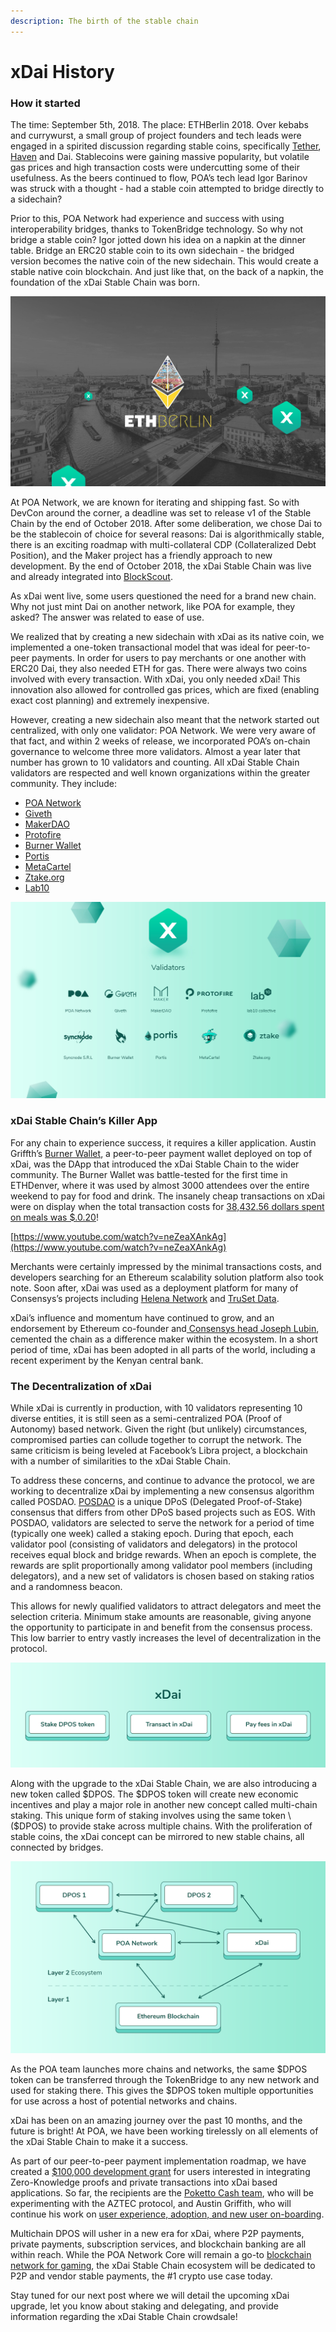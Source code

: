 ```yaml
---
description: The birth of the stable chain
---
```


# xDai History

### How it started

The time: September 5th, 2018. The place: ETHBerlin 2018. Over kebabs and currywurst, a small group of project founders and tech leads were engaged in a spirited discussion regarding stable coins, specifically [Tether](https://tether.to/), [Haven](https://www.havenprotocol.com/) and Dai. Stablecoins were gaining massive popularity, but volatile gas prices and high transaction costs were undercutting some of their usefulness. As the beers continued to flow, POA’s tech lead Igor Barinov was struck with a thought - had a stable coin attempted to bridge directly to a sidechain?

Prior to this, POA Network had experience and success with using interoperability bridges, thanks to TokenBridge technology. So why not bridge a stable coin? Igor jotted down his idea on a napkin at the dinner table. Bridge an ERC20 stable coin to its own sidechain - the bridged version becomes the native coin of the new sidechain. This would create a stable native coin blockchain. And just like that, on the back of a napkin, the foundation of the xDai Stable Chain was born.

![](../../.gitbook/assets/c92705fd95bd754736f01808adf03c3d3c5c8d89.png)

At POA Network, we are known for iterating and shipping fast. So with DevCon around the corner, a deadline was set to release v1 of the Stable Chain by the end of October 2018. After some deliberation, we chose Dai to be the stablecoin of choice for several reasons: Dai is algorithmically stable, there is an exciting roadmap with multi-collateral CDP \(Collateralized Debt Position\), and the Maker project has a friendly approach to new development. By the end of October 2018, the xDai Stable Chain was live and already integrated into [BlockScout](https://blockscout.com/poa/dai).

As xDai went live, some users questioned the need for a brand new chain. Why not just mint Dai on another network, like POA for example, they asked? The answer was related to ease of use.

We realized that by creating a new sidechain with xDai as its native coin, we implemented a one-token transactional model that was ideal for peer-to-peer payments. In order for users to pay merchants or one another with ERC20 Dai, they also needed ETH for gas. There were always two coins involved with every transaction. With xDai, you only needed xDai! This innovation also allowed for controlled gas prices, which are fixed \(enabling exact cost planning\) and extremely inexpensive.

However, creating a new sidechain also meant that the network started out centralized, with only one validator: POA Network. We were very aware of that fact, and within 2 weeks of release, we incorporated POA’s on-chain governance to welcome three more validators. Almost a year later that number has grown to 10 validators and counting. All xDai Stable Chain validators are respected and well known organizations within the greater community. They include:

* [POA Network](http://www.poa.network)
* [Giveth](https://giveth.io/)
* [MakerDAO](https://makerdao.com/)
* [Protofire](https://protofire.io)
* [Burner Wallet](https://xdai.io)
* [Portis](http://portis.io)
* [MetaCartel](https://metacartel.org)
* [Ztake.org](http://ztake.org)
* [Lab10](https://lab10.coop/)

![](../../.gitbook/assets/a3ef25ecb561eeac91e55cb02e9b30fda191479b%20%281%29.jpeg)

### xDai Stable Chain’s Killer App

For any chain to experience success, it requires a killer application. Austin Griffth’s [Burner Wallet](https://xdai.io/), a peer-to-peer payment wallet deployed on top of xDai, was the DApp that introduced the xDai Stable Chain to the wider community. The Burner Wallet was battle-tested for the first time in ETHDenver, where it was used by almost 3000 attendees over the entire weekend to pay for food and drink. The insanely cheap transactions on xDai were on display when the total transaction costs for [38,432.56 dollars spent on meals was $.0.20](https://medium.com/gitcoin/burner-wallet-at-ethdenver-was-faa3851ea833)!

[https://www.youtube.com/watch?v=neZeaXAnkAg](https://www.youtube.com/watch?v=neZeaXAnkAg)

Merchants were certainly impressed by the minimal transactions costs, and developers searching for an Ethereum scalability solution platform also took note. Soon after, xDai was used as a deployment platform for many of Consensys’s projects including [Helena Network](https://www.google.com/search?q=helena+xdai&oq=helena+xdai&aqs=chrome..69i57j33.1847j0j4&sourceid=chrome&ie=UTF-8) and [TruSet Data](http://truset.com).

xDai’s influence and momentum have continued to grow, and an endorsement by Ethereum co-founder and[ Consensys head Joseph Lubin](https://twitter.com/ethereumJoseph/status/1096580919312302081), cemented the chain as a difference maker within the ecosystem. In a short period of time, xDai has been adopted in all parts of the world, including a recent experiment by the Kenyan central bank.

### The Decentralization of xDai

While xDai is currently in production, with 10 validators representing 10 diverse entities, it is still seen as a semi-centralized POA \(Proof of Autonomy\) based network. Given the right \(but unlikely\) circumstances, compromised parties can collude together to corrupt the network. The same criticism is being leveled at Facebook’s Libra project, a blockchain with a number of similarities to the xDai Stable Chain.

To address these concerns, and continue to advance the protocol, we are working to decentralize xDai by implementing a new consensus algorithm called POSDAO. [POSDAO](https://forum.poa.network/t/posdao-white-paper/2208) is a unique DPoS \(Delegated Proof-of-Stake\) consensus that differs from other DPoS based projects such as EOS. With POSDAO, validators are selected to serve the network for a period of time \(typically one week\) called a staking epoch. During that epoch, each validator pool \(consisting of validators and delegators\) in the protocol receives equal block and bridge rewards. When an epoch is complete, the rewards are split proportionally among validator pool members \(including delegators\), and a new set of validators is chosen based on staking ratios and a randomness beacon.

This allows for newly qualified validators to attract delegators and meet the selection criteria. Minimum stake amounts are reasonable, giving anyone the opportunity to participate in and benefit from the consensus process. This low barrier to entry vastly increases the level of decentralization in the protocol.

![](../../.gitbook/assets/b078937ca6fe68ad34ed8de2a9c64c78e414d510.png)

Along with the upgrade to the xDai Stable Chain, we are also introducing a new token called $DPOS. The $DPOS token will create new economic incentives and play a major role in another new concept called multi-chain staking. This unique form of staking involves using the same token \($DPOS\) to provide stake across multiple chains. With the proliferation of stable coins, the xDai concept can be mirrored to new stable chains, all connected by bridges.

![](../../.gitbook/assets/5e4673b751e9ff15fce8ede616bd7dd559e1df0a.png)

As the POA team launches more chains and networks, the same $DPOS token can be transferred through the TokenBridge to any new network and used for staking there. This gives the $DPOS token multiple opportunities for use across a host of potential networks and chains.

xDai has been on an amazing journey over the past 10 months, and the future is bright! At POA, we have been working tirelessly on all elements of the xDai Stable Chain to make it a success.

As part of our peer-to-peer payment implementation roadmap, we have created a [$100,000 development grant](https://forum.poa.network/t/introducing-the-poa-zero-knowledge-fund/2698) for users interested in integrating Zero-Knowledge proofs and private transactions into xDai based applications. So far, the recipients are the [Poketto Cash team](https://forum.poa.network/t/introducing-the-poa-zero-knowledge-fund/2698), who will be experimenting with the AZTEC protocol, and Austin Griffith, who will continue his work on [user experience, adoption, and new user on-boarding](https://gitcoin.co/grants/122/austin-griffith-ethereum-rampd).

Multichain DPOS will usher in a new era for xDai, where P2P payments, private payments, subscription services, and blockchain banking are all within reach. While the POA Network Core will remain a go-to [blockchain network for gaming](https://forum.poa.network/t/the-poa-product-suite-moving-the-ethereum-protocol-forward/2766), the xDai Stable Chain ecosystem will be dedicated to P2P and vendor stable payments, the \#1 crypto use case today.

Stay tuned for our next post where we will detail the upcoming xDai upgrade, let you know about staking and delegating, and provide information regarding the xDai Stable Chain crowdsale!

